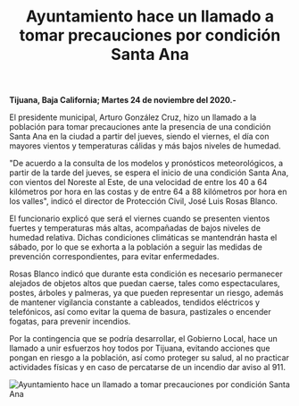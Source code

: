 ﻿---
layout: blog
title:  "Ayuntamiento hace un llamado a tomar precauciones por condición Santa Ana"
categories: tijuana
permalink: /:categories/:title:output_ext
image: /img/cnr/ayuntamiento-hace-llamado.jpg
alt: "Ayuntamiento hace un llamado a tomar precauciones por condición Santa Ana"
autor: 
---


**Tijuana, Baja California;  Martes 24 de noviembre del 2020.-**


El presidente municipal, Arturo González Cruz, hizo un llamado a la población para tomar precauciones ante la presencia de una condición Santa Ana en la ciudad a partir del jueves, siendo el viernes, el día con mayores vientos y temperaturas cálidas y más bajos niveles de humedad. 


"De acuerdo a la consulta de los modelos y pronósticos meteorológicos, a partir de la tarde del jueves, se espera el inicio de una condición Santa Ana, con vientos del Noreste al Este, de una velocidad de entre los 40 a 64 kilómetros por hora en las costas y de entre 64 a 88 kilómetros por hora en los valles", indicó el director de Protección Civil, José Luis Rosas Blanco. 


El funcionario explicó que será el viernes cuando se presenten vientos fuertes y temperaturas más altas, acompañadas de bajos niveles de humedad relativa. Dichas condiciones climáticas se mantendrán hasta el sábado, por lo que se exhorta a la población a seguir las medidas de prevención correspondientes, para evitar enfermedades.


Rosas Blanco indicó que durante esta condición es necesario permanecer alejados de objetos altos que puedan caerse, tales como espectaculares, postes, árboles y palmeras, ya que pueden representar un riesgo, además de mantener vigilancia constante a cableados, tendidos eléctricos y telefónicos, así como evitar la quema de basura, pastizales o encender fogatas, para prevenir incendios.


Por la contingencia que se podría desarrollar, el Gobierno Local, hace un llamado a unir esfuerzos hoy todos por Tijuana, evitando acciones que pongan en riesgo a la población, así como proteger su salud, al no practicar actividades físicas y en caso de percatarse de un incendio dar aviso al 911.

<div id="carouselExampleSlidesOnly" class="carousel slide" data-ride="carousel">
  <div class="carousel-inner">
    <div class="carousel-item active">
       <img class="d-block w-100" src="/img/cnr/apoya-ayuntamiento.jpg" loading="lazy"  alt="Ayuntamiento hace un llamado a tomar precauciones por condición Santa Ana">
    </div>           
  </div>
</div>